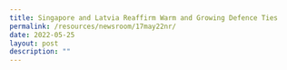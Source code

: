 ```yaml
---
title: Singapore and Latvia Reaffirm Warm and Growing Defence Ties
permalink: /resources/newsroom/17may22nr/
date: 2022-05-25
layout: post
description: ""
---
```

